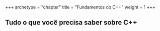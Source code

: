 +++
archetype = "chapter"
title = "Fundamentos do C++"
weight = 1
+++

## Tudo o que você precisa saber sobre C++